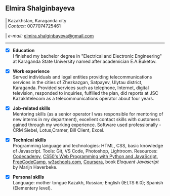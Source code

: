 ## Elmira Shalginbayeva

| Kazakhstan, Karaganda city  
| _Contact:_ 0077074725461  

| _e-mail:_ elmira.shalginbayeva@gmail.com

---

- [x] **Education**  
       I finished my bachelor degree in "Electrical and Electronic Engineering" at Karaganda State University named after academician E.A.Buketov.

- [x] **Work experience**  
       Served individuals and legal entities providing telecommunications services in the cities of Zhezkazgan, Satpayev, Ulytau district, Karaganda. Provided services such as telephone, Internet, digital television, responded to inquiries, fulfilled the plan, did reports at JSC Kazakhtelecom as a telecommunications operator about four years.

- [x] **Job-related skills**  
       Mentoring skills (as a senior operator I was responsible for mentoring of new interns in my department), excellent contact skills with customers gained through my working experience. Software used professionally - CRM Siebel, Lotus,Cramer, Bill Client, Excel.

- [x] **Technical skills**  
       Programming language and technologies: HTML, CSS, basic knowledge of Javascript.
      Tools: Git, VS Code, Photoshop, Lightroom.
      Resources: [Codecademy](https://www.codecademy.com/learn), [CS50's Web Programming with Python and JavaScript](https://www.edx.org/course/cs50s-web-programming-with-python-and-javascript), [FreeCodeCamp](https://www.freecodecamp.org/), [w3schools.com](https://www.w3schools.com/), [Coursera](https://www.coursera.org/learn/algorithms-part1), book _Eloquent Javascript_ by Marijn Haverbeke.

- [x] **Personal skills**  
       Language: mother tongue Kazakh, Russian; English (IELTS 6.0); Spanish (Elementery level).
